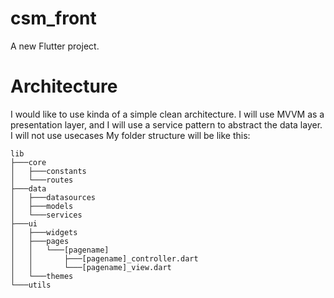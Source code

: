 # csm_front

A new Flutter project.

# Architecture

I would like to use kinda of a simple clean architecture.
I will use MVVM as a presentation layer, and I will use a service pattern to abstract the data layer.
I will not use usecases
My folder structure will be like this:

```
lib
├───core
│   ├───constants
│   └───routes
├───data
│   ├───datasources
│   ├───models
│   └───services
├───ui
│   ├───widgets
│   ├───pages
│   │   └───[pagename]
│   │       ├───[pagename]_controller.dart
│   │       └───[pagename]_view.dart
│   └───themes
└───utils
```

